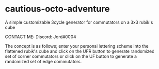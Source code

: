 # cautious-octo-adventure
A simple customizable 3cycle generator for commutators on a 3x3 rubik's cube

CONTACT ME:
Discord: Jord#0004


The concept is as follows; enter your personal lettering scheme into the flattened rubik's cube and click on the UFR button to generate randomized set of corner commutators or click on the UF button to generate a randomized set of edge commutators. 

